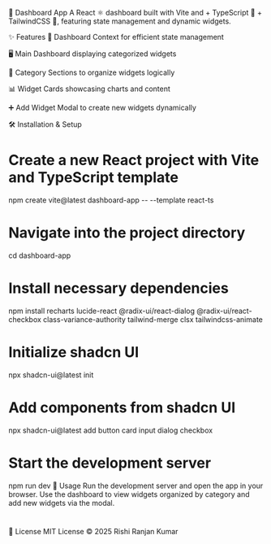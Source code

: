 🚀 Dashboard App
A React ⚛️ dashboard built with Vite and  + TypeScript 📝 + TailwindCSS 🎨, featuring state management and dynamic widgets.

✨ Features
🧠 Dashboard Context for efficient state management

🖥️ Main Dashboard displaying categorized widgets

📂 Category Sections to organize widgets logically

📊 Widget Cards showcasing charts and content

➕ Add Widget Modal to create new widgets dynamically

🛠️ Installation & Setup

# Create a new React project with Vite and TypeScript template
npm create vite@latest dashboard-app -- --template react-ts

# Navigate into the project directory
cd dashboard-app

# Install necessary dependencies
npm install recharts lucide-react @radix-ui/react-dialog @radix-ui/react-checkbox class-variance-authority tailwind-merge clsx tailwindcss-animate

# Initialize shadcn UI
npx shadcn-ui@latest init

# Add components from shadcn UI
npx shadcn-ui@latest add button card input dialog checkbox

# Start the development server
npm run dev
🚀 Usage
Run the development server and open the app in your browser. Use the dashboard to view widgets organized by category and add new widgets via the modal.
#
📄 License
MIT License © 2025 Rishi Ranjan Kumar
